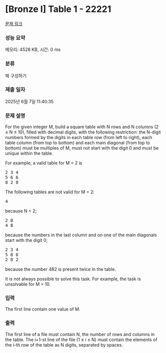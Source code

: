 # [Bronze I] Table 1 - 22221 

[문제 링크](https://www.acmicpc.net/problem/22221) 

### 성능 요약

메모리: 4528 KB, 시간: 0 ms

### 분류

해 구성하기

### 제출 일자

2025년 6월 7일 11:40:35

### 문제 설명

<p>For the given integer M, build a square table with N rows and N columns (2 ≤ N ≤ 10), filled with decimal digits, with the following restriction: the N-digit numbers formed by the digits in each table row (from left to right), each table column (from top to bottom) and each main diagonal (from top to bottom) must be multiples of M, must not start with the digit 0 and must be unique within the table.</p>

<p>For example, a valid table for M = 2 is</p>

<pre>2 3 4
5 6 6
8 2 0
</pre>

<p>The following tables are not valid for M = 2:</p>

<pre>4
</pre>

<p>because N < 2;</p>

<pre>2 0
4 8
</pre>

<p>because the numbers in the last column and on one of the main diagonals start with the digit 0;</p>

<pre>2 3 4
5 8 8
2 0 2
</pre>

<p>because the number 482 is present twice in the table.</p>

<p>It is not always possible to solve this task. For example, the task is unsolvable for M = 10.</p>

### 입력 

 <p>The first line contain one value of M.</p>

### 출력 

 <p>The first line of a file must contain N, the number of rows and columns in the table. The i+1-st line of the file (1 ≤ i ≤ N) must contain the elements of the i-th row of the table as N digits, separated by spaces.</p>

